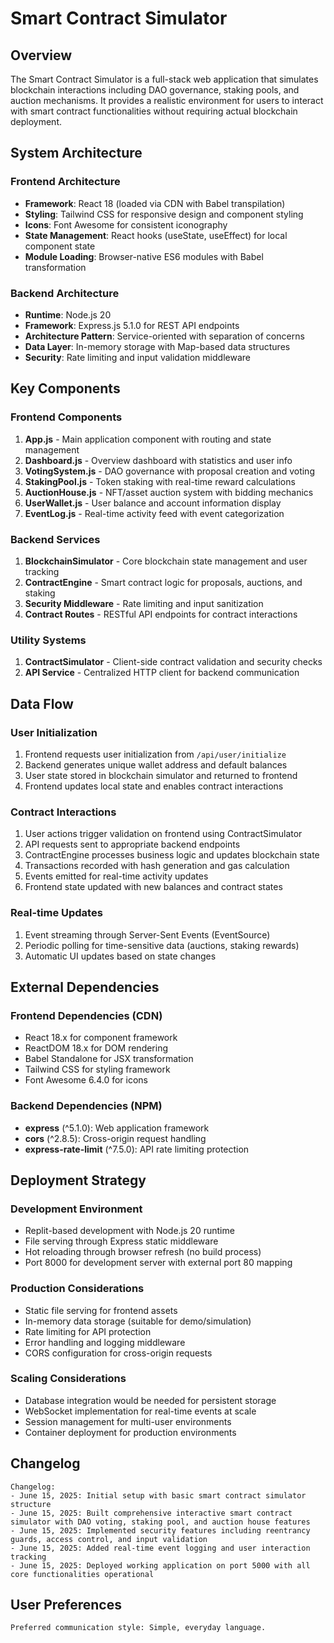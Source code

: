 # Smart Contract Simulator

## Overview

The Smart Contract Simulator is a full-stack web application that simulates blockchain interactions including DAO governance, staking pools, and auction mechanisms. It provides a realistic environment for users to interact with smart contract functionalities without requiring actual blockchain deployment.

## System Architecture

### Frontend Architecture
- **Framework**: React 18 (loaded via CDN with Babel transpilation)
- **Styling**: Tailwind CSS for responsive design and component styling
- **Icons**: Font Awesome for consistent iconography
- **State Management**: React hooks (useState, useEffect) for local component state
- **Module Loading**: Browser-native ES6 modules with Babel transformation

### Backend Architecture
- **Runtime**: Node.js 20
- **Framework**: Express.js 5.1.0 for REST API endpoints
- **Architecture Pattern**: Service-oriented with separation of concerns
- **Data Layer**: In-memory storage with Map-based data structures
- **Security**: Rate limiting and input validation middleware

## Key Components

### Frontend Components
1. **App.js** - Main application component with routing and state management
2. **Dashboard.js** - Overview dashboard with statistics and user info
3. **VotingSystem.js** - DAO governance with proposal creation and voting
4. **StakingPool.js** - Token staking with real-time reward calculations
5. **AuctionHouse.js** - NFT/asset auction system with bidding mechanics
6. **UserWallet.js** - User balance and account information display
7. **EventLog.js** - Real-time activity feed with event categorization

### Backend Services
1. **BlockchainSimulator** - Core blockchain state management and user tracking
2. **ContractEngine** - Smart contract logic for proposals, auctions, and staking
3. **Security Middleware** - Rate limiting and input sanitization
4. **Contract Routes** - RESTful API endpoints for contract interactions

### Utility Systems
1. **ContractSimulator** - Client-side contract validation and security checks
2. **API Service** - Centralized HTTP client for backend communication

## Data Flow

### User Initialization
1. Frontend requests user initialization from `/api/user/initialize`
2. Backend generates unique wallet address and default balances
3. User state stored in blockchain simulator and returned to frontend
4. Frontend updates local state and enables contract interactions

### Contract Interactions
1. User actions trigger validation on frontend using ContractSimulator
2. API requests sent to appropriate backend endpoints
3. ContractEngine processes business logic and updates blockchain state
4. Transactions recorded with hash generation and gas calculation
5. Events emitted for real-time activity updates
6. Frontend state updated with new balances and contract states

### Real-time Updates
1. Event streaming through Server-Sent Events (EventSource)
2. Periodic polling for time-sensitive data (auctions, staking rewards)
3. Automatic UI updates based on state changes

## External Dependencies

### Frontend Dependencies (CDN)
- React 18.x for component framework
- ReactDOM 18.x for DOM rendering
- Babel Standalone for JSX transformation
- Tailwind CSS for styling framework
- Font Awesome 6.4.0 for icons

### Backend Dependencies (NPM)
- **express** (^5.1.0): Web application framework
- **cors** (^2.8.5): Cross-origin request handling
- **express-rate-limit** (^7.5.0): API rate limiting protection

## Deployment Strategy

### Development Environment
- Replit-based development with Node.js 20 runtime
- File serving through Express static middleware
- Hot reloading through browser refresh (no build process)
- Port 8000 for development server with external port 80 mapping

### Production Considerations
- Static file serving for frontend assets
- In-memory data storage (suitable for demo/simulation)
- Rate limiting for API protection
- Error handling and logging middleware
- CORS configuration for cross-origin requests

### Scaling Considerations
- Database integration would be needed for persistent storage
- WebSocket implementation for real-time events at scale
- Session management for multi-user environments
- Container deployment for production environments

## Changelog

```
Changelog:
- June 15, 2025: Initial setup with basic smart contract simulator structure
- June 15, 2025: Built comprehensive interactive smart contract simulator with DAO voting, staking pool, and auction house features
- June 15, 2025: Implemented security features including reentrancy guards, access control, and input validation
- June 15, 2025: Added real-time event logging and user interaction tracking
- June 15, 2025: Deployed working application on port 5000 with all core functionalities operational
```

## User Preferences

```
Preferred communication style: Simple, everyday language.
```